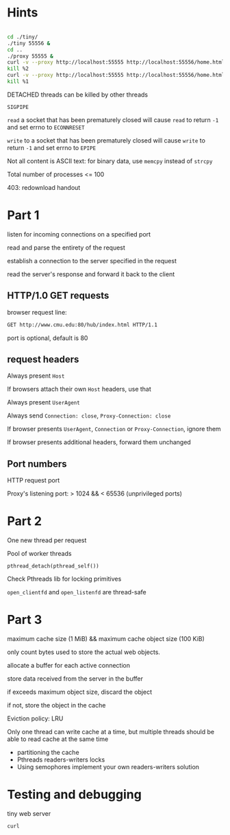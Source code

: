 # Hints

```bash

cd ./tiny/
./tiny 55556 &
cd ..
./proxy 55555 &
curl -v --proxy http://localhost:55555 http://localhost:55556/home.html > dbg
kill %2
curl -v --proxy http://localhost:55555 http://localhost:55556/home.html >> dbg
kill %1
```

DETACHED threads can be killed by other threads

`SIGPIPE`

`read` a socket that has been prematurely closed will cause `read` to return `-1` and set errno to `ECONNRESET`

`write` to a socket that has been prematurely closed will cause `write` to return `-1` and set errno to `EPIPE`

Not all content is ASCII text: for binary data, use `memcpy` instead of `strcpy`

Total number of processes <= 100

403: redownload handout



# Part 1

listen for incoming connections on a specified port

read and parse the entirety of the request

establish a connection to the server specified in the request

read the server's response and forward it back to the client

## HTTP/1.0 GET requests

browser request line:

```bash
GET http://www.cmu.edu:80/hub/index.html HTTP/1.1
```

port is optional, default is 80

## request headers

Always present `Host`

If browsers attach their own `Host` headers, use that

Always present `UserAgent`

Always send `Connection: close`, `Proxy-Connection: close`

If browser presents `UserAgent`, `Connection` or `Proxy-Connection`, ignore them

If browser presents additional headers, forward them unchanged

## Port numbers

HTTP request port

Proxy's listening port: > 1024 && < 65536 (unprivileged ports)

# Part 2

One new thread per request

Pool of worker threads

`pthread_detach(pthread_self())`

Check Pthreads lib for locking primitives

`open_clientfd` and `open_listenfd` are thread-safe

# Part 3

maximum cache size (1 MiB) && maximum cache object size (100 KiB)

only count bytes used to store the actual web objects.

allocate a buffer for each active connection

store data received from the server in the buffer

if exceeds maximum object size, discard the object

if not, store the object in the cache

Eviction policy: LRU

Only one thread can write cache at a time, but multiple threads should be able to read cache at the same time

- partitioning the cache
- Pthreads readers-writers locks
- Using semophores implement your own readers-writers solution

# Testing and debugging

tiny web server

`curl`

